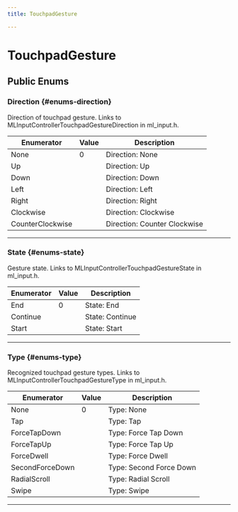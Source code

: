 ```yaml
---
title: TouchpadGesture

---
```


# TouchpadGesture










## Public Enums

### Direction {#enums-direction}

Direction of touchpad gesture. Links to MLInputControllerTouchpadGestureDirection in ml&#95;input.h. 

| Enumerator | Value | Description |
| ---------- | ----- | ----------- |
| None | 0| Direction: None   |
| Up | | Direction: Up   |
| Down | | Direction: Down   |
| Left | | Direction: Left   |
| Right | | Direction: Right   |
| Clockwise | | Direction: Clockwise   |
| CounterClockwise | | Direction: Counter Clockwise   |








-----------

### State {#enums-state}

Gesture state. Links to MLInputControllerTouchpadGestureState in ml&#95;input.h. 

| Enumerator | Value | Description |
| ---------- | ----- | ----------- |
| End | 0| State: End   |
| Continue | | State: Continue   |
| Start | | State: Start   |








-----------

### Type {#enums-type}

Recognized touchpad gesture types. Links to MLInputControllerTouchpadGestureType in ml&#95;input.h. 

| Enumerator | Value | Description |
| ---------- | ----- | ----------- |
| None | 0| Type: None   |
| Tap | | Type: Tap   |
| ForceTapDown | | Type: Force Tap Down   |
| ForceTapUp | | Type: Force Tap Up   |
| ForceDwell | | Type: Force Dwell   |
| SecondForceDown | | Type: Second Force Down   |
| RadialScroll | | Type: Radial Scroll   |
| Swipe | | Type: Swipe   |








-----------


